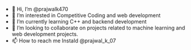 - 👋 Hi, I’m @prajwalk470
- 👀 I’m interested in Competitive Coding and web development
- 🌱 I’m currently learning C++ and backend development
- 💞️ I’m looking to collaborate on projects related to machine learning and web development projects.
- 📫 How to reach me InstaId @prajwal_k_07

<!---
prajwalk470/prajwalk470 is a ✨ special ✨ repository because its `README.md` (this file) appears on your GitHub profile.
You can click the Preview link to take a look at your changes.
--->

